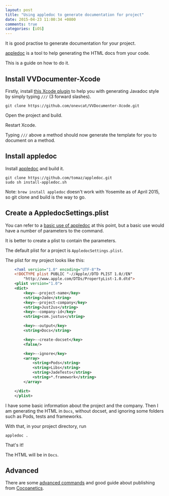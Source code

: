 ```yaml
---
layout: post
title: "Using appledoc to generate documentation for project"
date: 2015-04-23 11:00:34 +0800
comments: true
categories: [iOS]
---
```


It is good practise to generate documentation for your project.

[appledoc](https://github.com/tomaz/appledoc) is a tool to help generating the HTML docs from your code.

This is a guide on how to do it.

<!-- more -->

## Install VVDocumenter-Xcode

Firstly, install [this Xcode plugin](https://github.com/onevcat/VVDocumenter-Xcode) to help you with generating Javadoc style by simply typing `///` (3 forward slashes).

    git clone https://github.com/onevcat/VVDocumenter-Xcode.git

Open the project and build.

Restart Xcode.

Typing `///` above a method should now generate the template for you to document on a method.



## Install appledoc

Install [appledoc](https://github.com/tomaz/appledoc) and build it.

    git clone https://github.com/tomaz/appledoc.git
    sudo sh install-appledoc.sh

Note: `brew install appledoc` doesn't work with Yosemite as of April 2015, so git clone and build is the way to go.



## Create a AppledocSettings.plist

You can refer to a [basic use of appledoc](https://github.com/tomaz/appledoc/wiki/appledoc-docs-examples-basic) at this point, but a basic use would have a number of parameters to the command.

It is better to create a plist to contain the parameters.

The default plist for a project is `AppledocSettings.plist`.

The plist for my project looks like this:

```xml
    <?xml version="1.0" encoding="UTF-8"?>
    <!DOCTYPE plist PUBLIC "-//Apple//DTD PLIST 1.0//EN"
        "http://www.apple.com/DTDs/PropertyList-1.0.dtd">
    <plist version="1.0">
    <dict>
        <key>--project-name</key>
        <string>Jade</string>
        <key>--project-company</key>
        <string>Just2us</string>
        <key>--company-id</key>
        <string>com.justus</string>

        <key>--output</key>
        <string>Docs</string>

        <key>--create-docset</key>
        <false/>

        <key>--ignore</key>
        <array>
            <string>Pods</string>
            <string>Libs</string>
            <string>JadeTests</string>
            <string>*.framework</string>
        </array>

    </dict>
    </plist>
```

I have some basic information about the project and the company. Then I am generating the HTML in `Docs`, without docset, and ignoring some folders such as Pods, tests and frameworks.

With that, in your project directory, run

    appledoc .

That's it!

The HTML will be in `Docs`.

## Advanced

There are some [advanced commands](https://github.com/tomaz/appledoc/wiki/appledoc-docs-examples-advanced) and good guide about publishing from [Cocoanetics](http://www.cocoanetics.com/2011/11/amazing-apple-like-documentation/).
